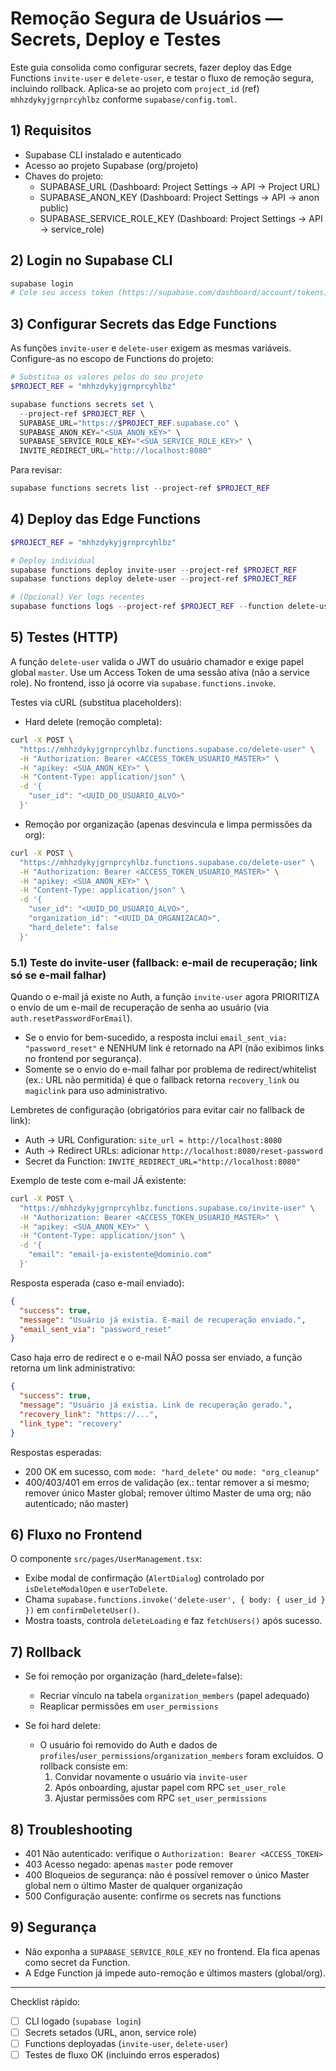 # Remoção Segura de Usuários — Secrets, Deploy e Testes

Este guia consolida como configurar secrets, fazer deploy das Edge Functions `invite-user` e `delete-user`, e testar o fluxo de remoção segura, incluindo rollback. Aplica-se ao projeto com `project_id` (ref) `mhhzdykyjgrnprcyhlbz` conforme `supabase/config.toml`.

## 1) Requisitos

- Supabase CLI instalado e autenticado
- Acesso ao projeto Supabase (org/projeto)
- Chaves do projeto:
  - SUPABASE_URL (Dashboard: Project Settings → API → Project URL)
  - SUPABASE_ANON_KEY (Dashboard: Project Settings → API → anon public)
  - SUPABASE_SERVICE_ROLE_KEY (Dashboard: Project Settings → API → service_role)

## 2) Login no Supabase CLI

```powershell
supabase login
# Cole seu access token (https://supabase.com/dashboard/account/tokens)
```

## 3) Configurar Secrets das Edge Functions

As funções `invite-user` e `delete-user` exigem as mesmas variáveis. Configure-as no escopo de Functions do projeto:

```powershell
# Substitua os valores pelos do seu projeto
$PROJECT_REF = "mhhzdykyjgrnprcyhlbz"

supabase functions secrets set \
  --project-ref $PROJECT_REF \
  SUPABASE_URL="https://$PROJECT_REF.supabase.co" \
  SUPABASE_ANON_KEY="<SUA_ANON_KEY>" \
  SUPABASE_SERVICE_ROLE_KEY="<SUA_SERVICE_ROLE_KEY>" \
  INVITE_REDIRECT_URL="http://localhost:8080"
```

Para revisar:
```powershell
supabase functions secrets list --project-ref $PROJECT_REF
```

## 4) Deploy das Edge Functions

```powershell
$PROJECT_REF = "mhhzdykyjgrnprcyhlbz"

# Deploy individual
supabase functions deploy invite-user --project-ref $PROJECT_REF
supabase functions deploy delete-user --project-ref $PROJECT_REF

# (Opcional) Ver logs recentes
supabase functions logs --project-ref $PROJECT_REF --function delete-user
```

## 5) Testes (HTTP)

A função `delete-user` valida o JWT do usuário chamador e exige papel global `master`. Use um Access Token de uma sessão ativa (não a service role). No frontend, isso já ocorre via `supabase.functions.invoke`.

Testes via cURL (substitua placeholders):

- Hard delete (remoção completa):
```bash
curl -X POST \
  "https://mhhzdykyjgrnprcyhlbz.functions.supabase.co/delete-user" \
  -H "Authorization: Bearer <ACCESS_TOKEN_USUARIO_MASTER>" \
  -H "apikey: <SUA_ANON_KEY>" \
  -H "Content-Type: application/json" \
  -d '{
    "user_id": "<UUID_DO_USUARIO_ALVO>"
  }'
```

- Remoção por organização (apenas desvincula e limpa permissões da org):
```bash
curl -X POST \
  "https://mhhzdykyjgrnprcyhlbz.functions.supabase.co/delete-user" \
  -H "Authorization: Bearer <ACCESS_TOKEN_USUARIO_MASTER>" \
  -H "apikey: <SUA_ANON_KEY>" \
  -H "Content-Type: application/json" \
  -d '{
    "user_id": "<UUID_DO_USUARIO_ALVO>",
    "organization_id": "<UUID_DA_ORGANIZACAO>",
    "hard_delete": false
  }'
```

### 5.1) Teste do invite-user (fallback: e-mail de recuperação; link só se e-mail falhar)

Quando o e-mail já existe no Auth, a função `invite-user` agora PRIORITIZA o envio de um e-mail de recuperação de senha ao usuário (via `auth.resetPasswordForEmail`).

- Se o envio for bem-sucedido, a resposta inclui `email_sent_via: "password_reset"` e NENHUM link é retornado na API (não exibimos links no frontend por segurança).
- Somente se o envio do e-mail falhar por problema de redirect/whitelist (ex.: URL não permitida) é que o fallback retorna `recovery_link` ou `magiclink` para uso administrativo.

Lembretes de configuração (obrigatórios para evitar cair no fallback de link):
- Auth → URL Configuration: `site_url = http://localhost:8080`
- Auth → Redirect URLs: adicionar `http://localhost:8080/reset-password`
- Secret da Function: `INVITE_REDIRECT_URL="http://localhost:8080"`

Exemplo de teste com e-mail JÁ existente:

```bash
curl -X POST \
  "https://mhhzdykyjgrnprcyhlbz.functions.supabase.co/invite-user" \
  -H "Authorization: Bearer <ACCESS_TOKEN_USUARIO_MASTER>" \
  -H "apikey: <SUA_ANON_KEY>" \
  -H "Content-Type: application/json" \
  -d '{
    "email": "email-ja-existente@dominio.com"
  }'
```

Resposta esperada (caso e-mail enviado):

```json
{
  "success": true,
  "message": "Usuário já existia. E-mail de recuperação enviado.",
  "email_sent_via": "password_reset"
}
```

Caso haja erro de redirect e o e-mail NÃO possa ser enviado, a função retorna um link administrativo:

```json
{
  "success": true,
  "message": "Usuário já existia. Link de recuperação gerado.",
  "recovery_link": "https://...",
  "link_type": "recovery"
}
```

Respostas esperadas:
- 200 OK em sucesso, com `mode: "hard_delete"` ou `mode: "org_cleanup"`
- 400/403/401 em erros de validação (ex.: tentar remover a si mesmo; remover único Master global; remover último Master de uma org; não autenticado; não master)

## 6) Fluxo no Frontend

O componente `src/pages/UserManagement.tsx`:
- Exibe modal de confirmação (`AlertDialog`) controlado por `isDeleteModalOpen` e `userToDelete`.
- Chama `supabase.functions.invoke('delete-user', { body: { user_id } })` em `confirmDeleteUser()`.
- Mostra toasts, controla `deleteLoading` e faz `fetchUsers()` após sucesso.

## 7) Rollback

- Se foi remoção por organização (hard_delete=false):
  - Recriar vínculo na tabela `organization_members` (papel adequado)
  - Reaplicar permissões em `user_permissions`

- Se foi hard delete:
  - O usuário foi removido do Auth e dados de `profiles`/`user_permissions`/`organization_members` foram excluídos. O rollback consiste em:
    1) Convidar novamente o usuário via `invite-user`
    2) Após onboarding, ajustar papel com RPC `set_user_role`
    3) Ajustar permissões com RPC `set_user_permissions`

## 8) Troubleshooting

- 401 Não autenticado: verifique o `Authorization: Bearer <ACCESS_TOKEN>`
- 403 Acesso negado: apenas `master` pode remover
- 400 Bloqueios de segurança: não é possível remover o único Master global nem o último Master de qualquer organização
- 500 Configuração ausente: confirme os secrets nas functions

## 9) Segurança

- Não exponha a `SUPABASE_SERVICE_ROLE_KEY` no frontend. Ela fica apenas como secret da Function.
- A Edge Function já impede auto-remoção e últimos masters (global/org).

---

Checklist rápido:
- [ ] CLI logado (`supabase login`)
- [ ] Secrets setados (URL, anon, service role)
- [ ] Functions deployadas (`invite-user`, `delete-user`)
- [ ] Testes de fluxo OK (incluindo erros esperados)
